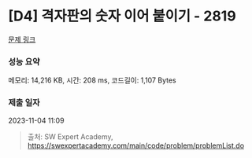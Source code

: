 # [D4] 격자판의 숫자 이어 붙이기 - 2819 

[문제 링크](https://swexpertacademy.com/main/code/problem/problemDetail.do?contestProbId=AV7I5fgqEogDFAXB) 

### 성능 요약

메모리: 14,216 KB, 시간: 208 ms, 코드길이: 1,107 Bytes

### 제출 일자

2023-11-04 11:09



> 출처: SW Expert Academy, https://swexpertacademy.com/main/code/problem/problemList.do
